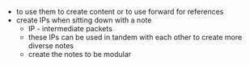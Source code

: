 - to use them to create content or to use forward for references
- create IPs when sitting down with a note
    - IP - intermediate packets
    - these IPs can be used in tandem with each other to create more diverse notes
    - create the notes to be modular